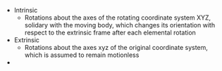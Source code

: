 - Intrinsic
  - Rotations about the axes of the rotating coordinate system XYZ, solidary with the moving body, which changes its orientation with respect to the extrinsic frame after each elemental rotation
- Extrinsic
  - Rotations about the axes xyz of the original coordinate system, which is assumed to remain motionless
- 